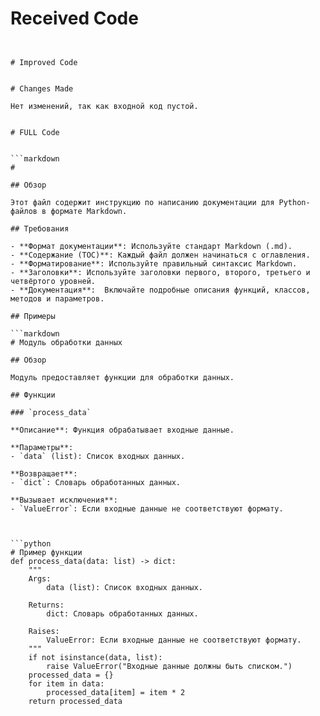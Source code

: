 # Received Code

```
```
```

# Improved Code

```
```

# Changes Made

Нет изменений, так как входной код пустой.


# FULL Code

```
```

```markdown
#  

## Обзор

Этот файл содержит инструкцию по написанию документации для Python-файлов в формате Markdown.

## Требования

- **Формат документации**: Используйте стандарт Markdown (.md).
- **Содержание (TOC)**: Каждый файл должен начинаться с оглавления.
- **Форматирование**: Используйте правильный синтаксис Markdown.
- **Заголовки**: Используйте заголовки первого, второго, третьего и четвёртого уровней.
- **Документация**:  Включайте подробные описания функций, классов, методов и параметров.

## Примеры

```markdown
# Модуль обработки данных

## Обзор

Модуль предоставляет функции для обработки данных.

## Функции

### `process_data`

**Описание**: Функция обрабатывает входные данные.

**Параметры**:
- `data` (list): Список входных данных.

**Возвращает**:
- `dict`: Словарь обработанных данных.

**Вызывает исключения**:
- `ValueError`: Если входные данные не соответствуют формату.

```

```


```python
# Пример функции
def process_data(data: list) -> dict:
    """
    Args:
        data (list): Список входных данных.

    Returns:
        dict: Словарь обработанных данных.

    Raises:
        ValueError: Если входные данные не соответствуют формату.
    """
    if not isinstance(data, list):
        raise ValueError("Входные данные должны быть списком.")
    processed_data = {}
    for item in data:
        processed_data[item] = item * 2
    return processed_data
```
```

```
```